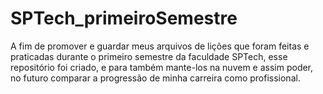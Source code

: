 # SPTech_primeiroSemestre
A fim de promover e guardar meus arquivos de lições que foram feitas e praticadas durante o primeiro semestre da faculdade SPTech, esse repositório foi criado, e para também mante-los na nuvem e assim poder, no futuro comparar a progressão de minha carreira como profissional.
